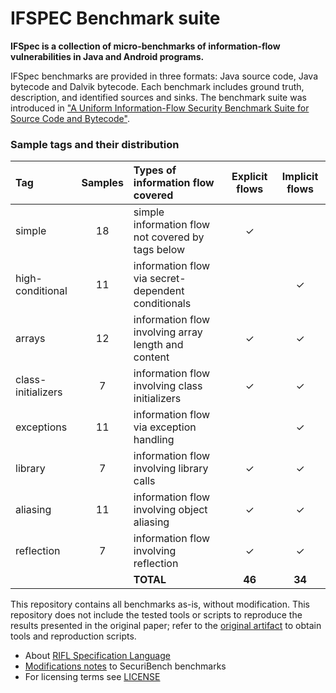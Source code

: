 # IFSPEC Benchmark suite

**IFSpec is a collection of micro-benchmarks of information-flow vulnerabilities in Java and Android programs.**

IFSpec benchmarks are provided in three formats: Java source code, Java bytecode and Dalvik bytecode.
Each benchmark includes ground truth, description, and identified sources and sinks.
The benchmark suite was introduced in ["A Uniform Information-Flow Security Benchmark Suite for Source Code and Bytecode"](https://doi.org/10.1007/978-3-030-03638-6_27).

### Sample tags and their distribution

| Tag                | Samples | Types of information flow covered                   | Explicit flows | Implicit flows |
|:-------------------|:--------:|:----------------------------------------------------|:---------------:|:--------------:|
| simple             |    18    | simple information flow not covered by tags below   |        ✓        |                |
| high-conditional   |    11    | information flow via secret-dependent conditionals  |                 |       ✓        |
| arrays             |    12    | information flow involving array length and content |        ✓        |       ✓        |
| class-initializers |    7     | information flow involving class initializers       |        ✓        |       ✓        |
| exceptions         |    11    | information flow via exception handling             |                 |       ✓        |
| library            |    7     | information flow involving library calls            |        ✓        |       ✓        |
| aliasing           |    11    | information flow involving object aliasing          |        ✓        |       ✓        |
| reflection         |    7     | information flow involving reflection               |        ✓        |       ✓        |
|                    |          | **TOTAL**                                           |     **46**      |     **34**     |                                            

This repository contains all benchmarks as-is, without modification.
This repository does not include the tested tools or scripts to reproduce the results presented in the original paper;
refer to the [original artifact](https://www.spp-rs3.de/IFSpec) to obtain tools and reproduction scripts.

* About [RIFL Specification Language](https://publikationen.bibliothek.kit.edu/1000092713)
* [Modifications notes](adjusted_securibench_micro_classifications.txt) to SecuriBench benchmarks
* For licensing terms see [LICENSE](LICENSE.md)
